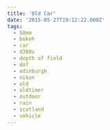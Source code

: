 ```yaml
---
title: 'Old Car'
date: '2015-05-27T19:12:22.000Z'
tags:
  - 50mm
  - bokeh
  - car
  - d300s
  - depth of field
  - dof
  - edinburgh
  - nikon
  - old
  - oldtimer
  - outdoor
  - rain
  - scotland
  - vehicle
---
```

